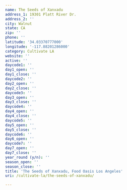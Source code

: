 ```yaml
---
name: The Seeds of Xanxadu
address_1: 19301 Platt River Dr.
address_2: ''
city: Walnut
state: CA
zip: ''
phone: ''
latitude: '34.03370777000'
longitude: '-117.88201286000'
category: Cultivate LA
website: ''
active: ''
daycode1: ''
day1_open: ''
day1_close: ''
daycode2: ''
day2_open: ''
day2_close: ''
daycode3: ''
day3_open: ''
day3_close: ''
daycode4: ''
day4_open: ''
day4_close: ''
daycode5: ''
day5_open: ''
day5_close: ''
daycode6: ''
day6_open: ''
daycode7: ''
day7_open: ''
day7_close: ''
year_round (y/n): ''
season_open: ''
season_close: ''
title: 'The Seeds of Xanxadu, Food Oasis Los Angeles'
uri: /cultivate-la/the-seeds-of-xanxadu/

---
```

